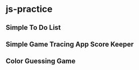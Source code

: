 # js-practice

 ## Simple To Do List
 ## Simple Game Tracing App Score Keeper
 ## Color Guessing Game
